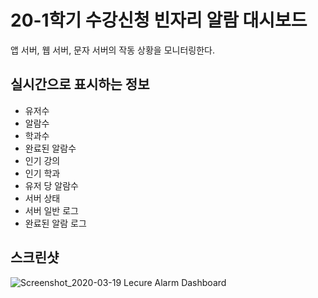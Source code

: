 # 20-1학기 수강신청 빈자리 알람 대시보드

앱 서버, 웹 서버, 문자 서버의 작동 상황을 모니터링한다.

## 실시간으로 표시하는 정보

- 유저수
- 알람수
- 학과수
- 완료된 알람수
- 인기 강의
- 인기 학과
- 유저 당 알람수
- 서버 상태
- 서버 일반 로그
- 완료된 알람 로그

## 스크린샷

![Screenshot_2020-03-19 Lecure Alarm Dashboard](https://user-images.githubusercontent.com/22253556/77064355-b1a47980-6a22-11ea-8696-238b8e949667.png)
